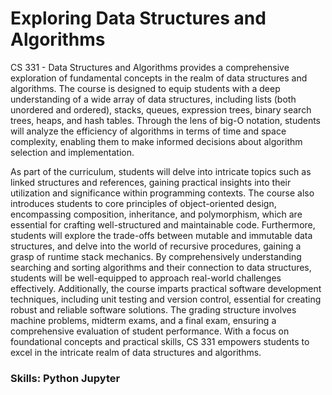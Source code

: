 # Exploring Data Structures and Algorithms

CS 331 - Data Structures and Algorithms provides a comprehensive exploration of fundamental concepts in the realm of data structures and algorithms. The course is designed to equip students with a deep understanding of a wide array of data structures, including lists (both unordered and ordered), stacks, queues, expression trees, binary search trees, heaps, and hash tables. Through the lens of big-O notation, students will analyze the efficiency of algorithms in terms of time and space complexity, enabling them to make informed decisions about algorithm selection and implementation.

As part of the curriculum, students will delve into intricate topics such as linked structures and references, gaining practical insights into their utilization and significance within programming contexts. The course also introduces students to core principles of object-oriented design, encompassing composition, inheritance, and polymorphism, which are essential for crafting well-structured and maintainable code. Furthermore, students will explore the trade-offs between mutable and immutable data structures, and delve into the world of recursive procedures, gaining a grasp of runtime stack mechanics. By comprehensively understanding searching and sorting algorithms and their connection to data structures, students will be well-equipped to approach real-world challenges effectively. Additionally, the course imparts practical software development techniques, including unit testing and version control, essential for creating robust and reliable software solutions. The grading structure involves machine problems, midterm exams, and a final exam, ensuring a comprehensive evaluation of student performance. With a focus on foundational concepts and practical skills, CS 331 empowers students to excel in the intricate realm of data structures and algorithms.

### Skills: Python Jupyter
